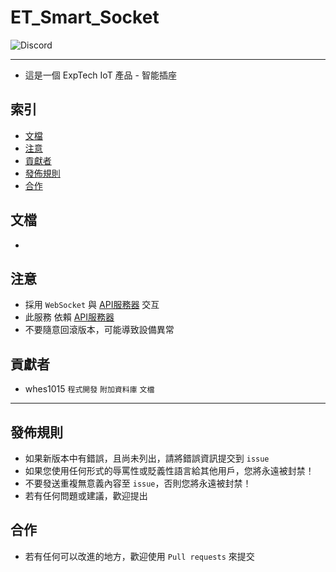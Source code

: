 # ET_Smart_Socket
<img alt="Discord" src="https://img.shields.io/discord/926545182407688273">

------

- 這是一個 ExpTech IoT 產品 - 智能插座

## 索引
- [文檔](#文檔)
- [注意](#注意)
- [貢獻者](#貢獻者)
- [發佈規則](#發佈規則)
- [合作](#合作)

## 文檔
- 

## 注意
- 採用 `WebSocket` 與 [API服務器](https://github.com/ExpTechTW/API) 交互
- 此服務 依賴 [API服務器](https://github.com/ExpTechTW/API)
- 不要隨意回滾版本，可能導致設備異常

## 貢獻者
- whes1015 `程式開發` `附加資料庫` `文檔`

------

## 發佈規則
- 如果新版本中有錯誤，且尚未列出，請將錯誤資訊提交到 ```issue```
- 如果您使用任何形式的辱罵性或貶義性語言給其他用戶，您將永遠被封禁！
- 不要發送重複無意義內容至 ```issue```，否則您將永遠被封禁！
- 若有任何問題或建議，歡迎提出

## 合作
- 若有任何可以改進的地方，歡迎使用 ```Pull requests``` 來提交
